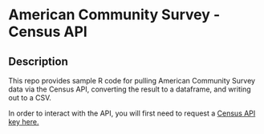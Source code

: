 American Community Survey - Census API
================

## Description

This repo provides sample R code for pulling American Community Survey
data via the Census API, converting the result to a dataframe, and
writing out to a CSV.

In order to interact with the API, you will first need to request a
[Census API key here.](https://api.census.gov/data/key_signup.html)
